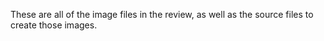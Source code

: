 These are all of the image files in the review, as well as the source files to
create those images.
